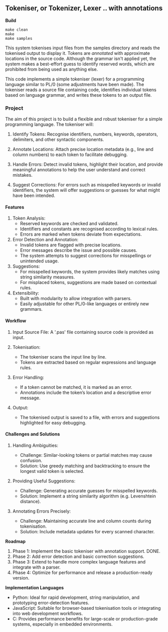 
## Tokeniser, or Tokenizer, Lexer .. with annotations

__Build__

```shell
make clean
make
make samples
```

This system tokenises input files from the samples directory and reads the tokenised output to display it.
Tokens are *annotated* with approximate locations in the source code. Although the grammar isn't applied yet,
the system makes a best-effort guess to identify reserved words, which are prohibited from being used as
anything else.

This code implements a simple tokeniser (lexer) for a programming language similar to PL/0 (some adjustments
have been made). The tokeniser reads a source file containing code, identifies individual tokens based on
language grammar, and writes these tokens to an output file.

### Project

The aim of this project is to build a flexible and robust tokeniser for a simple programming language. The tokeniser will:

1. Identify Tokens: Recognise identifiers, numbers, keywords, operators, delimiters, and other syntactic components.

2. Annotate Locations: Attach precise location metadata (e.g., line and column numbers) to each token to facilitate debugging.

3. Handle Errors: Detect invalid tokens, highlight their location, and provide meaningful annotations to help the user
   understand and correct mistakes.

4. Suggest Corrections: For errors such as misspelled keywords or invalid identifiers, the system will offer suggestions
   or guesses for what might have been intended.


#### Features

1. Token Analysis:
	- Reserved keywords are checked and validated.
	- Identifiers and constants are recognised according to lexical rules.
	- Errors are marked when tokens deviate from expectations.
2. Error Detection and Annotation:
	- Invalid tokens are flagged with precise locations.
	- Error messages describe the issue and possible causes.
	- The system attempts to suggest corrections for misspellings or unintended usage.
3. Suggestions:
	- For misspelled keywords, the system provides likely matches using string similarity measures.
	- For misplaced tokens, suggestions are made based on contextual rules.
4. Extensibility:
	- Built with modularity to allow integration with parsers.
	- Easily adjustable for other PL/0-like languages or entirely new grammars.


#### Workflow

1. Input Source File: A '.pas' file containing source code is provided as input.

2. Tokenisation:
	- The tokeniser scans the input line by line.
	- Tokens are extracted based on regular expressions and language rules.

3. Error Handling:
	- If a token cannot be matched, it is marked as an error.
	- Annotations include the token’s location and a descriptive error message.

4. Output:
	- The tokenised output is saved to a file, with errors and suggestions highlighted for easy debugging.


#### Challenges and Solutions

1. Handling Ambiguities:
	- Challenge: Similar-looking tokens or partial matches may cause confusion.
	- Solution: Use greedy matching and backtracking to ensure the longest valid token is selected.

2.	Providing Useful Suggestions:
	- Challenge: Generating accurate guesses for misspelled keywords.
	- Solution: Implement a string similarity algorithm (e.g. Levenshtein distance).

3.	Annotating Errors Precisely:
	- Challenge: Maintaining accurate line and column counts during tokenisation.
	- Solution: Include metadata updates for every scanned character.

__Roadmap__

1. Phase 1: Implement the basic tokeniser with annotation support. DONE.
2. Phase 2: Add error detection and basic correction suggestions.
3. Phase 3: Extend to handle more complex language features and integrate with a parser.
4. Phase 4: Optimize for performance and release a production-ready version.

__Implementation Languages__

- Python: Ideal for rapid development, string manipulation, and prototyping error-detection features.
- JavaScript: Suitable for browser-based tokenisation tools or integrating into web development workflows.
- C: Provides performance benefits for large-scale or production-grade systems, especially in embedded environments.
